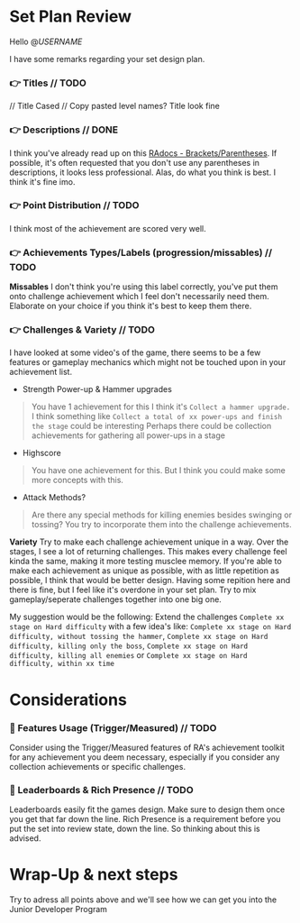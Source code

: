 # Set Plan Review

Hello @_USERNAME_

I have some remarks regarding your set design plan. 

### 👉 Titles // TODO
// Title Cased
// Copy pasted level names?
Title look fine

### 👉 Descriptions // DONE
I think you've already read up on this [RAdocs - Brackets/Parentheses](https://docs.retroachievements.org/guidelines/content/writing-policy.html#brackets-parentheses).
If possible, it's often requested that you don't use any parentheses in descriptions, it looks less professional. Alas, do what you think is best. I think it's fine imo.

### 👉 Point Distribution // TODO
I think most of the achievement are scored very well.

### 👉 Achievements Types/Labels (progression/missables) // TODO
**Missables**
I don't think you're using this label correctly, you've put them onto challenge achievement which I feel don't necessarily need them. Elaborate on your choice if you think it's best to keep them there.

### 👉 Challenges & Variety // TODO
I have looked at some video's of the game, there seems to be a few features or gameplay mechanics which might not be touched upon in your achievement list.

- Strength Power-up & Hammer upgrades 
> You have 1 achievement for this I think it's `Collect a hammer upgrade.`
> I think something like `Collect a total of xx power-ups and finish the stage` could be interesting
> Perhaps there could be collection achievements for gathering all power-ups in a stage

- Highscore
> You have one achievement for this. But I think you could make some more concepts with this. 

- Attack Methods?
> Are there any special methods for killing enemies besides swinging or tossing?
> You try to incorporate them into the challenge achievements.

**Variety**
Try to make each challenge achievement unique in a way. Over the stages, I see a lot of returning challenges. This makes every challenge feel kinda the same, making it more testing musclee memory. If you're able to make each achievement as unique as possible, with as little repetition as possible, I think that would be better design. Having some repition here and there is fine, but I feel like it's overdone in your set plan. Try to mix gameplay/seperate challenges together into one big one. 

My suggestion would be the following:
Extend the challenges `Complete xx stage on Hard difficulty` with a few idea's like:
 `Complete xx stage on Hard difficulty, without tossing the hammer`, `Complete xx stage on Hard difficulty, killing only the boss`, `Complete xx stage on Hard difficulty, killing all enemies` or `Complete xx stage on Hard difficulty, within xx time`

# Considerations
### 🔶 Features Usage (Trigger/Measured) // TODO
Consider using the Trigger/Measured features of RA's achievement toolkit for any achievement you deem necessary, especially if you consider any collection achievements or specific challenges.

### 🔶 Leaderboards & Rich Presence // TODO
Leaderboards easily fit the games design. Make sure to design them once you get that far down the line. 
Rich Presence is a requirement before you put the set into review state, down the line. So thinking about this is advised.

# Wrap-Up & next steps
Try to adress all points above and we'll see how we can get you into the Junior Developer Program